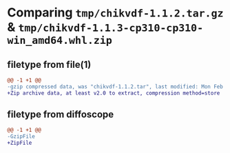 # Comparing `tmp/chikvdf-1.1.2.tar.gz` & `tmp/chikvdf-1.1.3-cp310-cp310-win_amd64.whl.zip`

## filetype from file(1)

```diff
@@ -1 +1 @@
-gzip compressed data, was "chikvdf-1.1.2.tar", last modified: Mon Feb 26 06:11:05 2024, max compression
+Zip archive data, at least v2.0 to extract, compression method=store
```

## filetype from diffoscope

```diff
@@ -1 +1 @@
-GzipFile
+ZipFile
```

